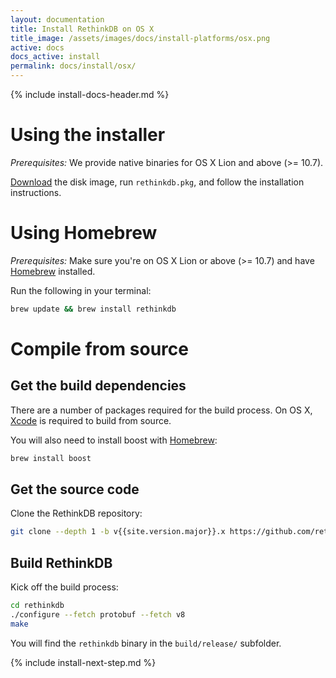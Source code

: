```yaml
---
layout: documentation
title: Install RethinkDB on OS X
title_image: /assets/images/docs/install-platforms/osx.png
active: docs
docs_active: install
permalink: docs/install/osx/
---
```

{% include install-docs-header.md %}

# Using the installer #

_Prerequisites:_ We provide native binaries for OS X Lion and above (>= 10.7).

[Download](http://download.rethinkdb.com/osx/rethinkdb-{{site.version.major}}.{{site.version.minor}}.dmg) the disk
image, run `rethinkdb.pkg`, and follow the installation instructions.

# Using Homebrew #

_Prerequisites:_ Make sure you're on OS X Lion or above (>= 10.7) and
have [Homebrew](http://mxcl.github.com/homebrew/) installed.

Run the following in your terminal:

```bash
brew update && brew install rethinkdb
```
# Compile from source #

## Get the build dependencies ##

There are a number of packages required for the build process. On OS X,
[Xcode](https://developer.apple.com/xcode/) is required to build from source.

You will also need to install boost with
[Homebrew](http://mxcl.github.com/homebrew/):

```bash
brew install boost
```

## Get the source code ##
Clone the RethinkDB repository:

```bash
git clone --depth 1 -b v{{site.version.major}}.x https://github.com/rethinkdb/rethinkdb.git
```

## Build RethinkDB ##

Kick off the build process:

```bash
cd rethinkdb
./configure --fetch protobuf --fetch v8
make
```

You will find the `rethinkdb` binary in the `build/release/` subfolder.  

{% include install-next-step.md %}
